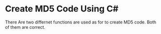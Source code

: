# Create MD5 Code Using C#

There Are two differnet functions are used as for to create MD5 code. Both of them are correct.
